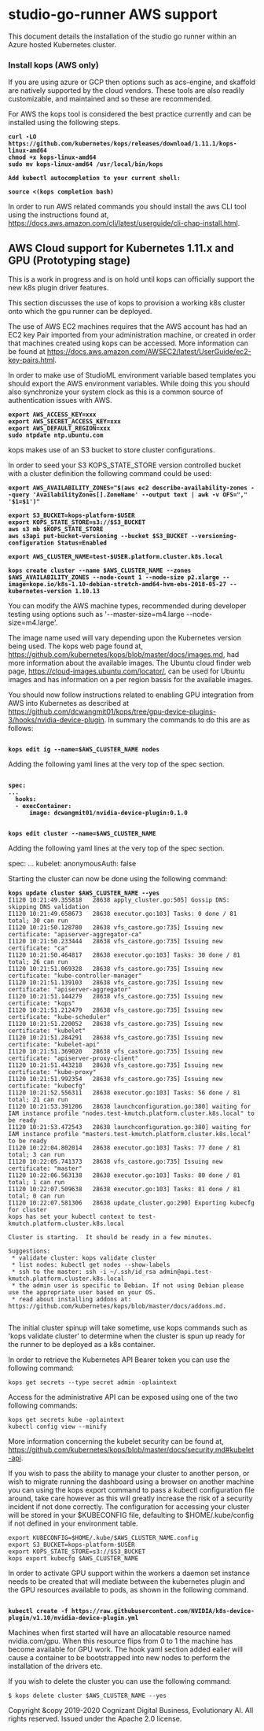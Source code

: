 # studio-go-runner AWS support

This document details the installation of the studio go runner within an Azure hosted Kubernetes cluster.

### Install kops (AWS only)

If you are using azure or GCP then options such as acs-engine, and skaffold are natively supported by the cloud vendors.  These tools are also readily customizable, and maintained and so these are recommended.

For AWS the kops tool is considered the best practice currently and can be installed using the following steps.

<pre><code><b>curl -LO https://github.com/kubernetes/kops/releases/download/1.11.1/kops-linux-amd64
chmod +x kops-linux-amd64
sudo mv kops-linux-amd64 /usr/local/bin/kops

Add kubectl autocompletion to your current shell:

source <(kops completion bash)
</b></code></pre>

In order to run AWS related commands you should install the aws CLI tool using the instructions found at, https://docs.aws.amazon.com/cli/latest/userguide/cli-chap-install.html.

## AWS Cloud support for Kubernetes 1.11.x and GPU (Prototyping stage)

This is a work in progress and is on hold until kops can officially support the new k8s plugin driver features.

This section discusses the use of kops to provision a working k8s cluster onto which the gpu runner can be deployed.

The use of AWS EC2 machines requires that the AWS account has had an EC2 key Pair imported from your administration machine, or created in order that machines created using kops can be accessed.  More information can be found at https://docs.aws.amazon.com/AWSEC2/latest/UserGuide/ec2-key-pairs.html.

In order to make use of StudioML environment variable based templates you should export the AWS environment variables.  While doing this you should also synchronize your system clock as this is a common source of authentication issues with AWS.  

<pre><code><b>export AWS_ACCESS_KEY=xxx
export AWS_SECRET_ACCESS_KEY=xxx
export AWS_DEFAULT_REGION=xxx
sudo ntpdate ntp.ubuntu.com
</b></code></pre>

kops makes use of an S3 bucket to store cluster configurations.

In order to seed your S3 KOPS_STATE_STORE version controlled bucket with a cluster definition the following command could be used:

<pre><code><b>export AWS_AVAILABILITY_ZONES="$(aws ec2 describe-availability-zones --query 'AvailabilityZones[].ZoneName' --output text | awk -v OFS="," '$1=$1')"

export S3_BUCKET=kops-platform-$USER
export KOPS_STATE_STORE=s3://$S3_BUCKET
aws s3 mb $KOPS_STATE_STORE
aws s3api put-bucket-versioning --bucket $S3_BUCKET --versioning-configuration Status=Enabled

export AWS_CLUSTER_NAME=test-$USER.platform.cluster.k8s.local

kops create cluster --name $AWS_CLUSTER_NAME --zones $AWS_AVAILABILITY_ZONES --node-count 1 --node-size p2.xlarge --image=kope.io/k8s-1.10-debian-stretch-amd64-hvm-ebs-2018-05-27 --kubernetes-version 1.10.13
</b></code></pre>

You can modify the AWS machine types, recommended during developer testing using options such as '--master-size=m4.large --node-size=m4.large'.

The image name used will vary depending upon the Kubernetes version being used.  The kops web page found at, https://github.com/kubernetes/kops/blob/master/docs/images.md, had more information about the available images.  The Ubuntu cloud finder web page, https://cloud-images.ubuntu.com/locator/, can be used for Ubuntu images and has information on a per region bassis for the available images.

You should now follow instructions related to enabling GPU integration from AWS into Kubernetes as described at https://github.com/dcwangmit01/kops/tree/gpu-device-plugins-3/hooks/nvidia-device-plugin.  In summary the commands to do this are as follows:

<pre><code><b>
kops edit ig --name=$AWS_CLUSTER_NAME nodes
</b></code></pre>

Adding the following yaml lines at the very top of the spec section.

<pre><code><b>
spec:
...
  hooks:
  - execContainer:
      image: dcwangmit01/nvidia-device-plugin:0.1.0
</b></code></pre>

<pre><code><b>
kops edit cluster --name=$AWS_CLUSTER_NAME
</b></code></pre>

Adding the following yaml lines at the very top of the spec section.

spec:
...
  kubelet:
      anonymousAuth: false
</b></code></pre>

Starting the cluster can now be done using the following command:

<pre><code><b>kops update cluster $AWS_CLUSTER_NAME --yes</b>
I1120 10:21:49.355818   28638 apply_cluster.go:505] Gossip DNS: skipping DNS validation
I1120 10:21:49.658673   28638 executor.go:103] Tasks: 0 done / 81 total; 30 can run
I1120 10:21:50.128780   28638 vfs_castore.go:735] Issuing new certificate: "apiserver-aggregator-ca"
I1120 10:21:50.233444   28638 vfs_castore.go:735] Issuing new certificate: "ca"
I1120 10:21:50.464817   28638 executor.go:103] Tasks: 30 done / 81 total; 26 can run
I1120 10:21:51.069328   28638 vfs_castore.go:735] Issuing new certificate: "kube-controller-manager"
I1120 10:21:51.139103   28638 vfs_castore.go:735] Issuing new certificate: "apiserver-aggregator"
I1120 10:21:51.144279   28638 vfs_castore.go:735] Issuing new certificate: "kops"
I1120 10:21:51.212479   28638 vfs_castore.go:735] Issuing new certificate: "kube-scheduler"
I1120 10:21:51.220052   28638 vfs_castore.go:735] Issuing new certificate: "kubelet"
I1120 10:21:51.284291   28638 vfs_castore.go:735] Issuing new certificate: "kubelet-api"
I1120 10:21:51.369020   28638 vfs_castore.go:735] Issuing new certificate: "apiserver-proxy-client"
I1120 10:21:51.443218   28638 vfs_castore.go:735] Issuing new certificate: "kube-proxy"
I1120 10:21:51.992354   28638 vfs_castore.go:735] Issuing new certificate: "kubecfg"
I1120 10:21:52.556311   28638 executor.go:103] Tasks: 56 done / 81 total; 21 can run
I1120 10:21:53.391206   28638 launchconfiguration.go:380] waiting for IAM instance profile "nodes.test-kmutch.platform.cluster.k8s.local" to be ready
I1120 10:21:53.472543   28638 launchconfiguration.go:380] waiting for IAM instance profile "masters.test-kmutch.platform.cluster.k8s.local" to be ready
I1120 10:22:04.802014   28638 executor.go:103] Tasks: 77 done / 81 total; 3 can run
I1120 10:22:05.741373   28638 vfs_castore.go:735] Issuing new certificate: "master"
I1120 10:22:06.563138   28638 executor.go:103] Tasks: 80 done / 81 total; 1 can run
I1120 10:22:07.509638   28638 executor.go:103] Tasks: 81 done / 81 total; 0 can run
I1120 10:22:07.581306   28638 update_cluster.go:290] Exporting kubecfg for cluster
kops has set your kubectl context to test-kmutch.platform.cluster.k8s.local

Cluster is starting.  It should be ready in a few minutes.

Suggestions:
 * validate cluster: kops validate cluster
 * list nodes: kubectl get nodes --show-labels
 * ssh to the master: ssh -i ~/.ssh/id_rsa admin@api.test-kmutch.platform.cluster.k8s.local
 * the admin user is specific to Debian. If not using Debian please use the appropriate user based on your OS.
 * read about installing addons at: https://github.com/kubernetes/kops/blob/master/docs/addons.md.

</code></pre>

The initial cluster spinup will take sometime, use kops commands such as 'kops validate cluster' to determine when the cluster is spun up ready for the runner to be deployed as a k8s container.

In order to retrieve the Kubernetes API Bearer token you can use the following command: 

```
kops get secrets --type secret admin -oplaintext
```

Access for the administrative API can be exposed using one of the two following commands:

```
kops get secrets kube -oplaintext
kubectl config view --minify
```

More information concerning the kubelet security can be found at, https://github.com/kubernetes/kops/blob/master/docs/security.md#kubelet-api.

If you wish to pass the ability to manage your cluster to another person, or wish to migrate running the dashboard using a browser on another machine you can using the kops export command to pass a kubectl configuration file around, take care however as this will greatly increase the risk of a security incident if not done correctly.  The configuration for accessing your cluster will be stored in your $KUBECONFIG file, defaulting to $HOME/.kube/config if not defined in your environment table.

```
export KUBECONFIG=$HOME/.kube/$AWS_CLUSTER_NAME.config
export S3_BUCKET=kops-platform-$USER
export KOPS_STATE_STORE=s3://$S3_BUCKET
kops export kubecfg $AWS_CLUSTER_NAME
```

In order to activate GPU support within the workers a daemon set instance needs to be created that will mediate between the kubernetes plugin and the GPU resources available to pods, as shown in the following command.

<pre><code><b>
kubectl create -f https://raw.githubusercontent.com/NVIDIA/k8s-device-plugin/v1.10/nvidia-device-plugin.yml
</b></code></pre>

Machines when first started will have an allocatable resource named nvidia.com/gpu.  When this resource flips from 0 to 1 the machine has become available for GPU work.  The hook yaml section added ealier will cause a container to be bootstrapped into new nodes to perform the installation of the drivers etc.

If you wish to delete the cluster you can use the following command:

```
$ kops delete cluster $AWS_CLUSTER_NAME --yes
```

Copyright &copy 2019-2020 Cognizant Digital Business, Evolutionary AI. All rights reserved. Issued under the Apache 2.0 license.

